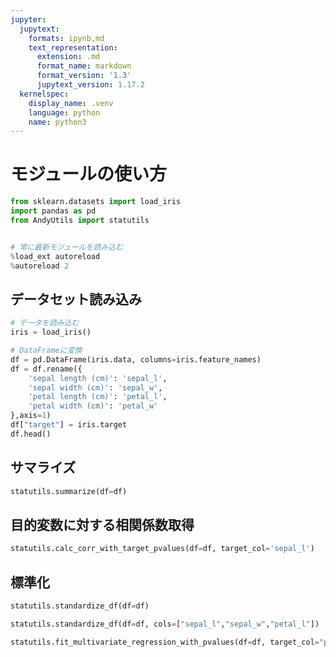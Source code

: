 ```yaml
---
jupyter:
  jupytext:
    formats: ipynb,md
    text_representation:
      extension: .md
      format_name: markdown
      format_version: '1.3'
      jupytext_version: 1.17.2
  kernelspec:
    display_name: .venv
    language: python
    name: python3
---
```


# モジュールの使い方

```python
from sklearn.datasets import load_iris
import pandas as pd
from AndyUtils import statutils


# 常に最新モジュールを読み込む
%load_ext autoreload
%autoreload 2
```

## データセット読み込み

```python
# データを読み込む
iris = load_iris()

# DataFrameに変換
df = pd.DataFrame(iris.data, columns=iris.feature_names)
df = df.rename({
    'sepal length (cm)': 'sepal_l',
    'sepal width (cm)': 'sepal_w',
    'petal length (cm)': 'petal_l',
    'petal width (cm)': 'petal_w'
},axis=1)
df["target"] = iris.target
df.head()
```

## サマライズ

```python
statutils.summarize(df=df)
```

## 目的変数に対する相関係数取得

```python
statutils.calc_corr_with_target_pvalues(df=df, target_col='sepal_l')
```

## 標準化

```python
statutils.standardize_df(df=df)
```

```python
statutils.standardize_df(df=df, cols=["sepal_l","sepal_w","petal_l"])
```

```python
statutils.fit_multivariate_regression_with_pvalues(df=df, target_col="petal_w")
```
